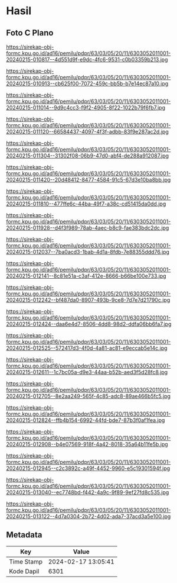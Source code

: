 # Hasil

## Foto C Plano

https://sirekap-obj-formc.kpu.go.id/ad16/pemilu/pdpr/63/03/05/20/11/6303052011001-20240215-010817--4d551d9f-e9dc-4fc6-9531-c0b03359b213.jpg

https://sirekap-obj-formc.kpu.go.id/ad16/pemilu/pdpr/63/03/05/20/11/6303052011001-20240215-010913--cb625f00-7072-459c-bb5b-b7e14ec87a10.jpg

https://sirekap-obj-formc.kpu.go.id/ad16/pemilu/pdpr/63/03/05/20/11/6303052011001-20240215-011014--9d9c4cc3-f9f2-4905-8f22-1022b79f6fb7.jpg

https://sirekap-obj-formc.kpu.go.id/ad16/pemilu/pdpr/63/03/05/20/11/6303052011001-20240215-011120--66584437-4097-4f3f-adbb-83f9e287ac2d.jpg

https://sirekap-obj-formc.kpu.go.id/ad16/pemilu/pdpr/63/03/05/20/11/6303052011001-20240215-011304--31302f08-06b9-47d0-abf4-de288a912087.jpg

https://sirekap-obj-formc.kpu.go.id/ad16/pemilu/pdpr/63/03/05/20/11/6303052011001-20240215-011420--20d48412-8477-4584-91c5-67d3e10ba8bb.jpg

https://sirekap-obj-formc.kpu.go.id/ad16/pemilu/pdpr/63/03/05/20/11/6303052011001-20240215-011810--477ffe6c-44ba-49f7-a38c-cd51415da0dd.jpg

https://sirekap-obj-formc.kpu.go.id/ad16/pemilu/pdpr/63/03/05/20/11/6303052011001-20240215-011928--d4f3f989-78ab-4aec-b8c9-fae383bdc2dc.jpg

https://sirekap-obj-formc.kpu.go.id/ad16/pemilu/pdpr/63/03/05/20/11/6303052011001-20240215-012037--7ba0acd3-1bab-4d1a-8fdb-7e88355ddd76.jpg

https://sirekap-obj-formc.kpu.go.id/ad16/pemilu/pdpr/63/03/05/20/11/6303052011001-20240215-012141--8c81e51a-c3af-412e-8666-b66be100e733.jpg

https://sirekap-obj-formc.kpu.go.id/ad16/pemilu/pdpr/63/03/05/20/11/6303052011001-20240215-012242--bf487da0-8907-493b-9ce8-7d7e7d21790c.jpg

https://sirekap-obj-formc.kpu.go.id/ad16/pemilu/pdpr/63/03/05/20/11/6303052011001-20240215-012424--daa6e4d7-8506-4dd8-98d2-ddfa06bb6fa7.jpg

https://sirekap-obj-formc.kpu.go.id/ad16/pemilu/pdpr/63/03/05/20/11/6303052011001-20240215-012525--572417d3-4f0d-4a81-ac81-e9eccab5e14c.jpg

https://sirekap-obj-formc.kpu.go.id/ad16/pemilu/pdpr/63/03/05/20/11/6303052011001-20240215-012611--1c7bc05a-d9e3-44aa-b52b-aed3f5d28fc8.jpg

https://sirekap-obj-formc.kpu.go.id/ad16/pemilu/pdpr/63/03/05/20/11/6303052011001-20240215-012705--8e2aa249-565f-4c85-adc8-89ae466b5fc5.jpg

https://sirekap-obj-formc.kpu.go.id/ad16/pemilu/pdpr/63/03/05/20/11/6303052011001-20240215-012824--ffb4b154-6992-44fd-bde7-87b3f0af1fea.jpg

https://sirekap-obj-formc.kpu.go.id/ad16/pemilu/pdpr/63/03/05/20/11/6303052011001-20240215-012908--b4e07569-918f-4a42-8018-35a64b11fe5b.jpg

https://sirekap-obj-formc.kpu.go.id/ad16/pemilu/pdpr/63/03/05/20/11/6303052011001-20240215-012945--c2c3892c-a49f-4452-9960-e5c19301594f.jpg

https://sirekap-obj-formc.kpu.go.id/ad16/pemilu/pdpr/63/03/05/20/11/6303052011001-20240215-013040--ec7748bd-f442-4a9c-9f89-9ef27fd8c535.jpg

https://sirekap-obj-formc.kpu.go.id/ad16/pemilu/pdpr/63/03/05/20/11/6303052011001-20240215-013122--4d7a0304-2b72-4d02-ada7-37acd3a5e100.jpg


## Metadata

| Key        | Value               |
| ---------- | ------------------- |
| Time Stamp | 2024-02-17 13:05:41 |
| Kode Dapil | 6301                |




